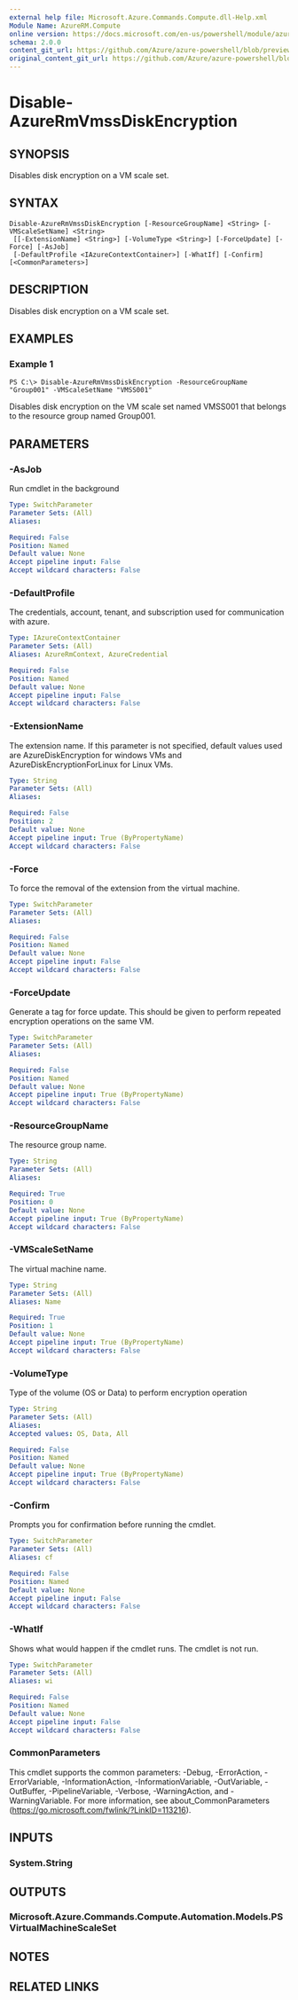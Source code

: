 ```yaml
---
external help file: Microsoft.Azure.Commands.Compute.dll-Help.xml
Module Name: AzureRM.Compute
online version: https://docs.microsoft.com/en-us/powershell/module/azurerm.compute/disable-azurermvmssdiskencryption
schema: 2.0.0
content_git_url: https://github.com/Azure/azure-powershell/blob/preview/src/ResourceManager/Compute/Commands.Compute/help/Disable-AzureRmVmssDiskEncryption.md
original_content_git_url: https://github.com/Azure/azure-powershell/blob/preview/src/ResourceManager/Compute/Commands.Compute/help/Disable-AzureRmVmssDiskEncryption.md
---
```


# Disable-AzureRmVmssDiskEncryption

## SYNOPSIS
Disables disk encryption on a VM scale set.

## SYNTAX

```
Disable-AzureRmVmssDiskEncryption [-ResourceGroupName] <String> [-VMScaleSetName] <String>
 [[-ExtensionName] <String>] [-VolumeType <String>] [-ForceUpdate] [-Force] [-AsJob]
 [-DefaultProfile <IAzureContextContainer>] [-WhatIf] [-Confirm] [<CommonParameters>]
```

## DESCRIPTION
Disables disk encryption on a VM scale set.

## EXAMPLES

### Example 1
```
PS C:\> Disable-AzureRmVmssDiskEncryption -ResourceGroupName "Group001" -VMScaleSetName "VMSS001"
```

Disables disk encryption on the VM scale set named VMSS001 that belongs to the resource group named Group001.

## PARAMETERS

### -AsJob
Run cmdlet in the background

```yaml
Type: SwitchParameter
Parameter Sets: (All)
Aliases:

Required: False
Position: Named
Default value: None
Accept pipeline input: False
Accept wildcard characters: False
```

### -DefaultProfile
The credentials, account, tenant, and subscription used for communication with azure.

```yaml
Type: IAzureContextContainer
Parameter Sets: (All)
Aliases: AzureRmContext, AzureCredential

Required: False
Position: Named
Default value: None
Accept pipeline input: False
Accept wildcard characters: False
```

### -ExtensionName
The extension name.
If this parameter is not specified, default values used are AzureDiskEncryption for windows VMs and AzureDiskEncryptionForLinux for Linux VMs.

```yaml
Type: String
Parameter Sets: (All)
Aliases:

Required: False
Position: 2
Default value: None
Accept pipeline input: True (ByPropertyName)
Accept wildcard characters: False
```

### -Force
To force the removal of the extension from the virtual machine.

```yaml
Type: SwitchParameter
Parameter Sets: (All)
Aliases:

Required: False
Position: Named
Default value: None
Accept pipeline input: False
Accept wildcard characters: False
```

### -ForceUpdate
Generate a tag for force update.  This should be given to perform repeated encryption operations on the same VM.

```yaml
Type: SwitchParameter
Parameter Sets: (All)
Aliases:

Required: False
Position: Named
Default value: None
Accept pipeline input: True (ByPropertyName)
Accept wildcard characters: False
```

### -ResourceGroupName
The resource group name.

```yaml
Type: String
Parameter Sets: (All)
Aliases:

Required: True
Position: 0
Default value: None
Accept pipeline input: True (ByPropertyName)
Accept wildcard characters: False
```

### -VMScaleSetName
The virtual machine name.

```yaml
Type: String
Parameter Sets: (All)
Aliases: Name

Required: True
Position: 1
Default value: None
Accept pipeline input: True (ByPropertyName)
Accept wildcard characters: False
```

### -VolumeType
Type of the volume (OS or Data) to perform encryption operation

```yaml
Type: String
Parameter Sets: (All)
Aliases:
Accepted values: OS, Data, All

Required: False
Position: Named
Default value: None
Accept pipeline input: True (ByPropertyName)
Accept wildcard characters: False
```

### -Confirm
Prompts you for confirmation before running the cmdlet.

```yaml
Type: SwitchParameter
Parameter Sets: (All)
Aliases: cf

Required: False
Position: Named
Default value: None
Accept pipeline input: False
Accept wildcard characters: False
```

### -WhatIf
Shows what would happen if the cmdlet runs.
The cmdlet is not run.

```yaml
Type: SwitchParameter
Parameter Sets: (All)
Aliases: wi

Required: False
Position: Named
Default value: None
Accept pipeline input: False
Accept wildcard characters: False
```

### CommonParameters
This cmdlet supports the common parameters: -Debug, -ErrorAction, -ErrorVariable, -InformationAction, -InformationVariable, -OutVariable, -OutBuffer, -PipelineVariable, -Verbose, -WarningAction, and -WarningVariable. For more information, see about_CommonParameters (https://go.microsoft.com/fwlink/?LinkID=113216).

## INPUTS

### System.String

## OUTPUTS

### Microsoft.Azure.Commands.Compute.Automation.Models.PSVirtualMachineScaleSet

## NOTES

## RELATED LINKS
